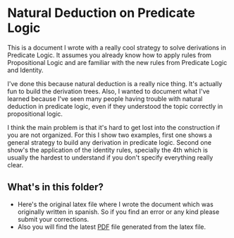 # Natural Deduction on Predicate Logic

This is a document I wrote with a really cool strategy to solve derivations in Predicate Logic. It assumes you already know how to apply rules from Propositional Logic and are familiar with the new rules from Predicate Logic and Identity.

I've done this because natural deduction is a really nice thing. It's actually fun to build the derivation trees. Also, I wanted to document what I've learned because I've seen many people having trouble with natural deduction in predicate logic, even if they understood the topic correctly in propositional logic.

I think the main problem is that it's hard to get lost into the construction if you are not organized. For this I show two examples, first one shows a general strategy to build any derivation in predicate logic. Second one show's the application of the identity rules, specially the 4th which is usually the hardest to understand if you don't specify everything really clear.

## What's in this folder?

- Here's the original latex file where I wrote the document which was originally written in spanish. So if you find an error or any kind please submit your corrections.
- Also you will find the latest [PDF](/document.pdf) file generated from the latex file.
